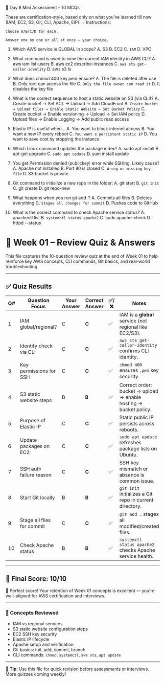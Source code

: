 🧠 Day 8 Mini Assessment – 10 MCQs

These are certification-style, based only on what you’ve learned till now (IAM, EC2, S3, Git, CLI, Apache, EIP).
💡 Instructions:

    Choose A/B/C/D for each.

    Answer one by one or all at once — your choice.

1. Which AWS service is GLOBAL in scope?
A. S3
B. EC2
C. `IAM`
D. VPC

2. What command is used to view the current IAM identity in AWS CLI?
A. aws iam list-users
B. aws ec2 describe-instances
C. `aws sts get-caller-identity`
D. aws s3 ls

3. What does chmod 400 key.pem ensure?
A. The file is deleted after use
B. Only root can access the file
C. `Only the file owner can read it`
D. It disables the key file

4. What is the correct sequence to host a static website on S3 (via CLI)?
A. Create bucket → Set ACL → Upload → Add CloudFront
B. `Create bucket → Upload files → Enable Static Website → Set Bucket Policy`
C. Create bucket → Enable versioning → Upload → Set IAM policy
D. Upload files → Enable Logging → Add public read access

5. Elastic IP is useful when...
A. You want to block internet access
B. You want a new IP every reboot
C. `You want a persistent static IP`
D. You want to save cost by stopping the instance

6. Which Linux command updates the package index?
A. sudo apt install
B. apt-get upgrade
C. `sudo apt update`
D. yum install update

7. You get Permission denied (publickey) error while SSHing. Likely cause?
A. Apache not installed
B. Port 80 is closed
C. `Wrong or missing key file`
D. S3 bucket is private

8. Git command to initialize a new repo in the folder:
A. git start
B. `git init`
C. git create
D. git repo-new

9. What happens when you run git add .?
A. Commits all files
B. Deletes everything
C. `Stages all changes for commit`
D. Pushes code to GitHub

10. What is the correct command to check Apache service status?
A. apachectl list
B. `systemctl status apache2`
C. sudo apache-check
D. httpd --status


# 📘 Week 01 – Review Quiz & Answers

This file captures the 10-question review quiz at the end of Week 01 to help reinforce key AWS concepts, CLI commands, Git basics, and real-world troubleshooting.

---

## ✅ Quiz Results

| Q# | Question Focus | Your Answer | Correct Answer | ✅/❌ | Notes |
|----|----------------|-------------|----------------|------|-------|
| 1  | IAM global/regional? | C | **C** | ✅ | IAM is a **global** service (not regional like EC2/S3). |
| 2  | Identity check via CLI | C | **C** | ✅ | `aws sts get-caller-identity` confirms CLI identity. |
| 3  | Key permissions for SSH | C | **C** | ✅ | `chmod 400` ensures `.pem` key security. |
| 4  | S3 static website steps | B | **B** | ✅ | Correct order: bucket → upload → enable hosting → bucket policy. |
| 5  | Purpose of Elastic IP | C | **C** | ✅ | Static public IP persists across reboots. |
| 6  | Update packages on EC2 | C | **C** | ✅ | `sudo apt update` refreshes package lists on Ubuntu. |
| 7  | SSH auth failure reason | C | **C** | ✅ | SSH key mismatch or absence is common issue. |
| 8  | Start Git locally | B | **B** | ✅ | `git init` initializes a Git repo in current directory. |
| 9  | Stage all files for commit | C | **C** | ✅ | `git add .` stages all modified/created files. |
| 10 | Check Apache status | B | **B** | ✅ | `systemctl status apache2` checks Apache service health. |

---

## 🏁 Final Score: **10/10**

🎉 Perfect score! Your retention of Week 01 concepts is excellent — you're well-aligned for AWS certification and interviews.

---

### 📌 Concepts Reviewed
- IAM vs regional services
- S3 static website configuration steps
- EC2 SSH key security
- Elastic IP lifecycle
- Apache setup and verification
- Git basics: init, add, commit, branch
- CLI commands: `chmod`, `systemctl`, `aws sts`, `apt update`

---

🔁 **Tip**: Use this file for quick revision before assessments or interviews. More quizzes coming weekly!

